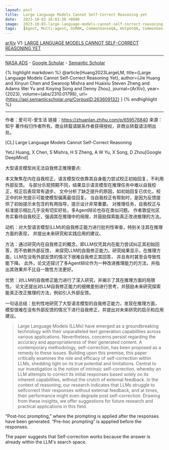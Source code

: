 ```yaml
---
layout: post
title:  Large Language Models Cannot Self-Correct Reasoning yet
date:   2023-10-03 16:03:30 +0800
image:  2023-10-03-large-language-models-cannot-self-correct-reasoning-yet_squared.jpg
tags:   [Agent, Multi-agent, GSM8K, CommonSenseQA, HotpotQA, CommonGen-Hard, AI consistency, AI reasoning, AI, arXiv, ~0.0kk Citations]
---
```


[arXiv](https://arxiv.org/abs/2310.01798) V1: [LARGE LANGUAGE MODELS CANNOT SELF-CORRECT REASONING YET](https://arxiv.org/pdf/2310.01798.pdf)

---
[NASA ADS](https) - 
[Google Scholar](https) - 
[Semantic Scholar](https://www.semanticscholar.org/paper/Large-Language-Models-Cannot-Self-Correct-Reasoning-Huang-Chen/6d4bacb69923e1e94fb4de468b939ce6db32fb51)

{% highlight markdown %}
@article{Huang2023LargeLM,
  title={Large Language Models Cannot Self-Correct Reasoning Yet},
  author={Jie Huang and Xinyun Chen and Swaroop Mishra and Huaixiu Steven Zheng and Adams Wei Yu and Xinying Song and Denny Zhou},
  journal={ArXiv},
  year={2023},
  volume={abs/2310.01798},
  url={https://api.semanticscholar.org/CorpusID:263609132}
}
{% endhighlight %}

---
作者：爱可可-爱生活
链接：https://zhuanlan.zhihu.com/p/659576840
来源：知乎
著作权归作者所有。商业转载请联系作者获得授权，非商业转载请注明出处。

[CL] Large Language Models Cannot Self-Correct Reasoning 

YetJ Huang, X Chen, S Mishra, H S Zheng, A W Yu, X Song, D Zhou[Google DeepMind]

大型语言模型尚无法自我修正推理要点:

本文聚焦在内在自我校正，语言模型仅依靠其自身能力尝试校正初始回复，不利用外部反馈。
与部分乐观预期不同，结果显示语言模型在推理任务中难以自我校正，校正后表现常有退步。
文中分析了缺乏提升的原因，如初始回复已优化，校正中的补充提示可能使模型偏离最佳回复。
当自我校正有帮助时，是因为反馈提供了初始提示未包含的有用指导，提示设计非常重要。
对推理任务，自我校正与标准提示相比几乎没有切实好处，多Agent辩论也存在类似问题。
作者敦促社区务实看待自我校正，强调其在推理中的局限，并鼓励探索能真正改进推理的方法。

动机：对大型语言模型(LLM)的自我修正能力进行批判性审查，特别关注其在推理方面的表现，
并提出未来研究和实践应用的建议。

方法：通过研究内在自我修正的概念，即LLM仅凭其内在能力尝试纠正其初始回答，而不依赖外部反馈，
来探究LLM的自我修正能力。研究结果显示，在推理方面，LLM在没有外部反馈的情况下很难自我修正其回答，
并且有时甚至会导致性能下降。
此外，论文还探讨了多Agent辩论作为一种改进推理能力的方法，并指出其效果并不比自一致性方法更好。

优势：对LLM的自我修正能力进行了深入研究，并揭示了其在推理方面的局限性。
论文还提出对LLM自我修正能力的细微差别进行思考，并鼓励未来研究探索能真正改正推理的方法，例如引入外部反馈。

一句话总结：批判性地研究了大型语言模型的自我修正能力，发现在推理方面，
模型很难在没有外部反馈的情况下进行自我修正，并提出对未来研究的启示和应用建议。 

>Large Language Models (LLMs) have emerged as a groundbreaking technology with their unparalleled text generation capabilities across various applications. Nevertheless, concerns persist regarding the accuracy and appropriateness of their generated content. A contemporary methodology, self-correction, has been proposed as a remedy to these issues. Building upon this premise, this paper critically examines the role and efficacy of self-correction within LLMs, shedding light on its true potential and limitations. Central to our investigation is the notion of intrinsic self-correction, whereby an LLM attempts to correct its initial responses based solely on its inherent capabilities, without the crutch of external feedback. In the context of reasoning, our research indicates that LLMs struggle to selfcorrect their responses without external feedback, and at times, their performance might even degrade post self-correction. Drawing from these insights, we offer suggestions for future research and practical applications in this field.
>
“Post-hoc prompting,” where the prompting is applied after the responses have been generated. “Pre-hoc prompting” is appplied before the responses.

The paper suggests that Self-correction works because the answer is already within the LLM's search space.